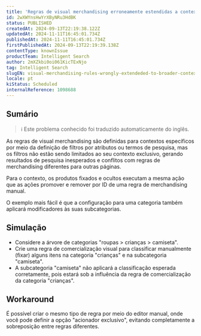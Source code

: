 ```yaml
---
title: 'Regras de visual merchandising erroneamente estendidas a contextos mais amplos'
id: 2wXWYnsHwYrXByNRu3HdBK
status: PUBLISHED
createdAt: 2024-09-13T22:19:38.122Z
updatedAt: 2024-11-11T16:45:01.734Z
publishedAt: 2024-11-11T16:45:01.734Z
firstPublishedAt: 2024-09-13T22:19:39.138Z
contentType: knownIssue
productTeam: Intelligent Search
author: 2mXZkbi0oi061KicTExNjo
tag: Intelligent Search
slugEN: visual-merchandising-rules-wrongly-extendeded-to-broader-contexts
locale: pt
kiStatus: Scheduled
internalReference: 1098688
---
```


## Sumário

>ℹ️ Este problema conhecido foi traduzido automaticamente do inglês.


As regras de visual merchandising são definidas para contextos específicos por meio da definição de filtros por atributos ou termos de pesquisa, mas os filtros não estão sendo limitados ao seu contexto exclusivo, gerando resultados de pesquisa inesperados e conflitos com regras de merchandising diferentes para outras páginas.

Para o contexto, os produtos fixados e ocultos executam a mesma ação que as ações promover e remover por ID de uma regra de merchandising manual.

O exemplo mais fácil é que a configuração para uma categoria também aplicará modificadores às suas subcategorias.

## Simulação



- Considere a árvore de categorias "roupas > crianças > camiseta".
- Crie uma regra de comercialização visual para classificar manualmente (fixar) alguns itens na categoria "crianças" e na subcategoria "camiseta".
- A subcategoria "camiseta" não aplicará a classificação esperada corretamente, pois estará sob a influência da regra de comercialização da categoria "crianças".



## Workaround


É possível criar o mesmo tipo de regra por meio do editor manual, onde você pode definir a opção "acionador exclusivo", evitando completamente a sobreposição entre regras diferentes.




